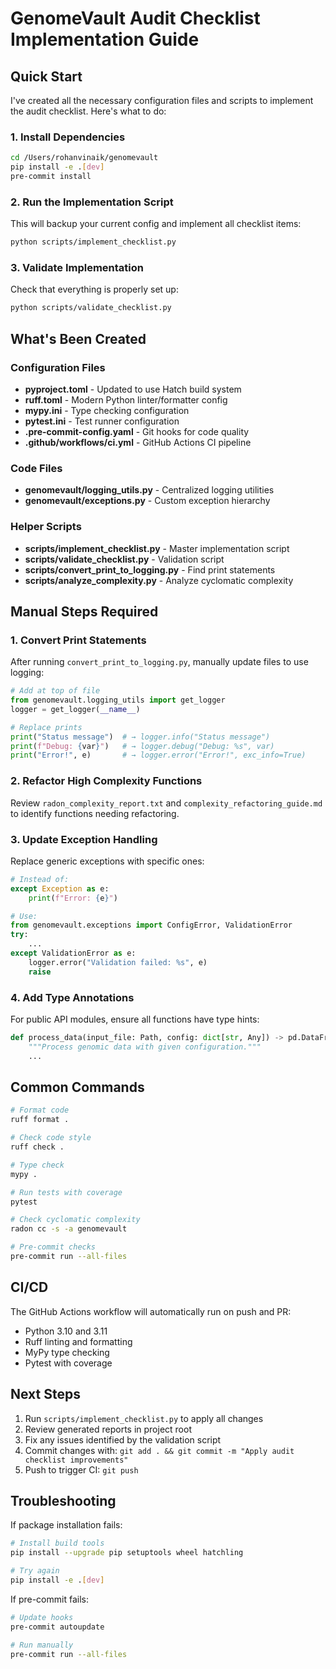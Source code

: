# GenomeVault Audit Checklist Implementation Guide

## Quick Start

I've created all the necessary configuration files and scripts to implement the audit checklist. Here's what to do:

### 1. Install Dependencies

```bash
cd /Users/rohanvinaik/genomevault
pip install -e .[dev]
pre-commit install
```

### 2. Run the Implementation Script

This will backup your current config and implement all checklist items:

```bash
python scripts/implement_checklist.py
```

### 3. Validate Implementation

Check that everything is properly set up:

```bash
python scripts/validate_checklist.py
```

## What's Been Created

### Configuration Files
- **pyproject.toml** - Updated to use Hatch build system
- **ruff.toml** - Modern Python linter/formatter config
- **mypy.ini** - Type checking configuration
- **pytest.ini** - Test runner configuration
- **.pre-commit-config.yaml** - Git hooks for code quality
- **.github/workflows/ci.yml** - GitHub Actions CI pipeline

### Code Files
- **genomevault/logging_utils.py** - Centralized logging utilities
- **genomevault/exceptions.py** - Custom exception hierarchy

### Helper Scripts
- **scripts/implement_checklist.py** - Master implementation script
- **scripts/validate_checklist.py** - Validation script
- **scripts/convert_print_to_logging.py** - Find print statements
- **scripts/analyze_complexity.py** - Analyze cyclomatic complexity

## Manual Steps Required

### 1. Convert Print Statements
After running `convert_print_to_logging.py`, manually update files to use logging:

```python
# Add at top of file
from genomevault.logging_utils import get_logger
logger = get_logger(__name__)

# Replace prints
print("Status message")  # → logger.info("Status message")
print(f"Debug: {var}")   # → logger.debug("Debug: %s", var)
print("Error!", e)       # → logger.error("Error!", exc_info=True)
```

### 2. Refactor High Complexity Functions
Review `radon_complexity_report.txt` and `complexity_refactoring_guide.md` to identify functions needing refactoring.

### 3. Update Exception Handling
Replace generic exceptions with specific ones:

```python
# Instead of:
except Exception as e:
    print(f"Error: {e}")

# Use:
from genomevault.exceptions import ConfigError, ValidationError
try:
    ...
except ValidationError as e:
    logger.error("Validation failed: %s", e)
    raise
```

### 4. Add Type Annotations
For public API modules, ensure all functions have type hints:

```python
def process_data(input_file: Path, config: dict[str, Any]) -> pd.DataFrame:
    """Process genomic data with given configuration."""
    ...
```

## Common Commands

```bash
# Format code
ruff format .

# Check code style
ruff check .

# Type check
mypy .

# Run tests with coverage
pytest

# Check cyclomatic complexity
radon cc -s -a genomevault

# Pre-commit checks
pre-commit run --all-files
```

## CI/CD

The GitHub Actions workflow will automatically run on push and PR:
- Python 3.10 and 3.11
- Ruff linting and formatting
- MyPy type checking
- Pytest with coverage

## Next Steps

1. Run `scripts/implement_checklist.py` to apply all changes
2. Review generated reports in project root
3. Fix any issues identified by the validation script
4. Commit changes with: `git add . && git commit -m "Apply audit checklist improvements"`
5. Push to trigger CI: `git push`

## Troubleshooting

If package installation fails:
```bash
# Install build tools
pip install --upgrade pip setuptools wheel hatchling

# Try again
pip install -e .[dev]
```

If pre-commit fails:
```bash
# Update hooks
pre-commit autoupdate

# Run manually
pre-commit run --all-files
```
